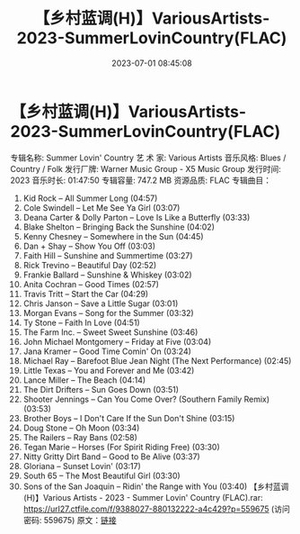 ﻿---
title: 【乡村蓝调(H)】VariousArtists-2023-SummerLovinCountry(FLAC)
date: 2023-07-01 08:45:08
categories: 古典音乐、新世纪、纯音雅乐
tags: 纯音雅乐
---
# 【乡村蓝调(H)】VariousArtists-2023-SummerLovinCountry(FLAC)

专辑名称: Summer Lovin' Country
艺 术 家: Various Artists
音乐风格: Blues / Country / Folk
发行厂牌: Warner Music Group - X5 Music Group
发行时间: 2023
音乐时长: 01:47:50
专辑容量: 747.2 MB
资源品质: FLAC
专辑曲目：
01. Kid Rock – All Summer Long (04:57)
02. Cole Swindell – Let Me See Ya Girl (03:07)
03. Deana Carter & Dolly Parton – Love Is Like a Butterfly
(03:33)
04. Blake Shelton – Bringing Back the Sunshine (04:02)
05. Kenny Chesney – Somewhere in the Sun (04:45)
06. Dan + Shay – Show You Off (03:03)
07. Faith Hill – Sunshine and Summertime (03:27)
08. Rick Trevino – Beautiful Day (02:52)
09. Frankie Ballard – Sunshine & Whiskey (03:02)
10. Anita Cochran – Good Times (02:57)
11. Travis Tritt – Start the Car (04:29)
12. Chris Janson – Save a Little Sugar (03:01)
13. Morgan Evans – Song for the Summer (03:32)
14. Ty Stone – Faith In Love (04:51)
15. The Farm Inc. – Sweet Sweet Sunshine (03:46)
16. John Michael Montgomery – Friday at Five (03:04)
17. Jana Kramer – Good Time Comin' On (03:24)
18. Michael Ray – Barefoot Blue Jean Night (The Next
Performance) (02:45)
19. Little Texas – You and Forever and Me (03:42)
20. Lance Miller – The Beach (04:14)
21. The Dirt Drifters – Sun Goes Down (03:51)
22. Shooter Jennings – Can You Come Over? (Southern Family
Remix) (03:53)
23. Brother Boys – I Don't Care If the Sun Don't Shine
(03:15)
24. Doug Stone – Oh Moon (03:34)
25. The Railers – Ray Bans (02:58)
26. Tegan Marie – Horses (For Spirit Riding Free) (03:30)
27. Nitty Gritty Dirt Band – Good to Be Alive (03:37)
28. Gloriana – Sunset Lovin' (03:17)
29. South 65 – The Most Beautiful Girl (03:30)
30. Sons of the San Joaquin – Ridin' the Range with You
(03:40)
【乡村蓝调(H)】Various Artists - 2023 - Summer Lovin' Country
(FLAC).rar: https://url27.ctfile.com/f/9388027-880132222-a4c429?p=559675
(访问密码: 559675)
原文：[链接](https://blog.sina.com.cn/s/blog_1647c7e76010312i6.html)
